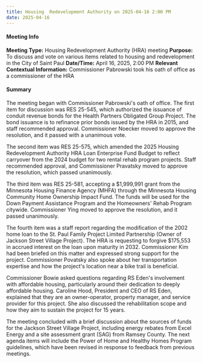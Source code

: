 ```yaml
---
title: Housing  Redevelopment Authority on 2025-04-16 2:00 PM
date: 2025-04-16
---
```

#### Meeting Info
**Meeting Type:** Housing Redevelopment Authority (HRA) meeting
**Purpose:** To discuss and vote on various items related to housing and redevelopment in the City of Saint Paul
**Date/Time:** April 16, 2025, 2:00 PM
**Relevant Contextual Information:** Commissioner Pabrowski took his oath of office as a commissioner of the HRA

#### Summary
The meeting began with Commissioner Pabrowski's oath of office. The first item for discussion was RES 25-545, which authorized the issuance of conduit revenue bonds for the Health Partners Obligated Group Project. The bond issuance is to refinance prior bonds issued by the HRA in 2015, and staff recommended approval. Commissioner Noecker moved to approve the resolution, and it passed with a unanimous vote.

The second item was RES 25-575, which amended the 2025 Housing Redevelopment Authority HRA Loan Enterprise Fund Budget to reflect carryover from the 2024 budget for two rental rehab program projects. Staff recommended approval, and Commissioner Pravatsky moved to approve the resolution, which passed unanimously.

The third item was RES 25-581, accepting a $1,999,991 grant from the Minnesota Housing Finance Agency (MHFA) through the Minnesota Housing Community Home Ownership Impact Fund. The funds will be used for the Down Payment Assistance Program and the Homeowners' Rehab Program citywide. Commissioner Ying moved to approve the resolution, and it passed unanimously.

The fourth item was a staff report regarding the modification of the 2002 home loan to the St. Paul Family Project Limited Partnership (Owner of Jackson Street Village Project). The HRA is requesting to forgive $175,553 in accrued interest on the loan upon maturity in 2032. Commissioner Kim had been briefed on this matter and expressed strong support for the project. Commissioner Povatsky also spoke about her transportation expertise and how the project's location near a bike trail is beneficial.

Commissioner Bowie asked questions regarding RS Eden's involvement with affordable housing, particularly around their dedication to deeply affordable housing. Caroline Hood, President and CEO of RS Eden, explained that they are an owner-operator, property manager, and service provider for this project. She also discussed the rehabilitation scope and how they aim to sustain the project for 15 years.

The meeting concluded with a brief discussion about the sources of funds for the Jackson Street Village Project, including energy rebates from Excel Energy and a site assessment grant (SAG) from Ramsey County. The next agenda items will include the Power of Home and Healthy Homes Program guidelines, which have been revised in response to feedback from previous meetings.

